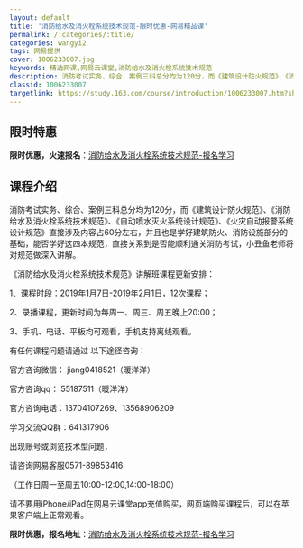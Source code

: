 ```yaml
---
layout: default
title: '消防给水及消火栓系统技术规范-限时优惠-网易精品课'
permalink: /:categories/:title/
categories: wangyi2
tags: 网易提供
cover: 1006233007.jpg
keywords: 精选网课,网易云课堂,消防给水及消火栓系统技术规范
description: 消防考试实务、综合、案例三科总分均为120分，而《建筑设计防火规范》、《消防给水及消火栓系统技术规范》、《自动喷水灭火系
classid: 1006233007
targetlink: https://study.163.com/course/introduction/1006233007.htm?share=1&shareId=1025206652&utm_campaign=share&utm_medium=iphoneShare&utm_source=&utm_u=1025206652
---
```


## 限时特惠

**限时优惠，火速报名**：[消防给水及消火栓系统技术规范-报名学习](https://study.163.com/course/introduction/1006233007.htm?share=1&shareId=1025206652&utm_campaign=share&utm_medium=iphoneShare&utm_source=&utm_u=1025206652)

## 课程介绍

消防考试实务、综合、案例三科总分均为120分，而《建筑设计防火规范》、《消防给水及消火栓系统技术规范》、《自动喷水灭火系统设计规范》、《火灾自动报警系统设计规范》直接涉及内容占60分左右，并且也是学好建筑防火、消防设施部分的基础，能否学好这四本规范，直接关系到是否能顺利通关消防考试，小丑鱼老师将对规范做深入讲解。

《消防给水及消火栓系统技术规范》讲解班课程更新安排：

1、课程时段：2019年1月7日-2019年2月1日，12次课程；              

2、录播课程，更新时间为每周一、周三、周五晚上20:00；            

3、手机、电话、平板均可观看，手机支持离线观看。

有任何课程问题请通过 以下途径咨询：

官方咨询微信： jiang0418521（暖洋洋）

官方咨询qq： 55187511（暖洋洋）

官方咨询电话：13704107269、13568906209

学习交流QQ群：641317906

出现账号或浏览技术型问题，

请咨询网易客服0571-89853416 

（工作日周一至周五10:00-12:00,14:00-18:00）

请不要用iPhone/iPad在网易云课堂app充值购买，网页端购买课程后，可以在苹果客户端上正常观看。

**限时优惠，报名地址**：[消防给水及消火栓系统技术规范-报名学习](https://study.163.com/course/introduction/1006233007.htm?share=1&shareId=1025206652&utm_campaign=share&utm_medium=iphoneShare&utm_source=&utm_u=1025206652)

